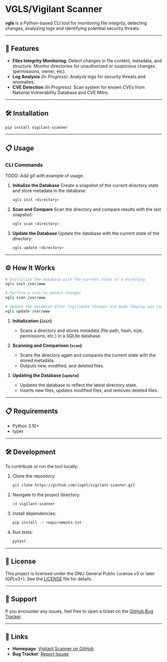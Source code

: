 # VGLS/Vigilant Scanner

**vgls** is a Python-based CLI tool for monitoring file integrity, detecting changes, analyzing logs and identifying 
potential security threats. 

---

## 🚀 Features

- **Files Integrity Monitoring**: Detect changes in file content, metadata, and structure. Monitor 
directories for unauthorized or suspicious changes (permissions, owner, etc).
- **Log Analysis** *(In Progress)*: Analyze logs for security threats and anomalies.
- **CVE Detection** *(In Progress)*: Scan system for known CVEs from National Vulnerability Database and CVE Mitre.

---

## 🛠 Installation

```bash
pip install vigilant-scanner
```

---

## 📋 Usage

### CLI Commands

TODO: Add gif with example of usage.

1. **Initialize the Database**
   Create a snapshot of the current directory state and store metadata in the database:
   ```bash
   vgls init <directory>
   ```

2. **Scan and Compare**
   Scan the directory and compare results with the last snapshot:
   ```bash
   vgls scan <directory>
   ```

3. **Update the Database**
   Update the database with the current state of the directory:
   ```bash
   vgls update <directory>
   ```


---

## ⚙️ How It Works

```bash
# Initialize the database with the current state of a directory
vgls init /var/www

# Perform a scan to detect changes
vgls scan /var/www

# Update the database after legitimate changes are made (deploy was conducted etc.)
vgls update /var/www
```

1. **Initialization (`init`)**
   - Scans a directory and stores metadata (file path, hash, size, permissions, etc.) in a SQLite database.

2. **Scanning and Comparison (`scan`)**
   - Scans the directory again and compares the current state with the stored metadata.
   - Outputs new, modified, and deleted files.

3. **Updating the Database (`update`)**
   - Updates the database to reflect the latest directory state.
   - Inserts new files, updates modified files, and removes deleted files.


---

## 📋 Requirements

- Python 3.10+
- typer

---

## 🛠 Development

To contribute or run the tool locally:

1. Clone the repository:
   ```bash
   git clone https://github.com/ivpel/vigilant-scanner.git
   ```

2. Navigate to the project directory:
   ```bash
   cd vigilant-scanner
   ```

3. Install dependencies:
   ```bash
   pip install -r requirements.txt
   ```

4. Run tests:
   ```bash
   pytest
   ```

---

## 📜 License

This project is licensed under the GNU General Public License v3 or later (GPLv3+). See the [LICENSE](LICENSE) file for details.

---

## 💬 Support

If you encounter any issues, feel free to open a ticket on the [GitHub Bug Tracker](https://github.com/ivpel/vigilant-scanner/issues).

---

## 🔗 Links

- **Homepage**: [Vigilant Scanner on GitHub](https://github.com/ivpel/vigilant-scanner)
- **Bug Tracker**: [Report Issues](https://github.com/ivpel/vigilant-scanner/issues)

